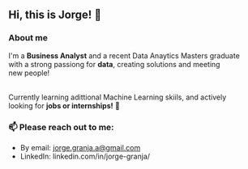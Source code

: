 <h2>Hi, this is Jorge! 👋</h2>

<h3>About me</h3>
I'm a <strong>Business Analyst</strong> and a recent Data Anaytics Masters graduate<br/> 
with a strong passiong for <strong>data</strong>, creating solutions and meeting <br/>
new people!<br/><br/>

Currently learning adittional Machine Learning skiils, and actively<br/> 
looking for <strong>jobs or internships!</strong> 🌱<br/> 

<h3>📫 Please <strong>reach out</strong> to me:</h3>

- By email: jorge.granja.a@gmail.com
- LinkedIn: linkedin.com/in/jorge-granja/


<!---
jorgegranja/jorgegranja is a ✨ special ✨ repository because its `README.md` (this file) appears on your GitHub profile.
You can click the Preview link to take a look at your changes.
--->
